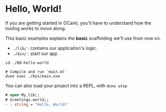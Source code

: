 # Hello, World!

If you are getting started in OCaml, you'll have to understand how the tooling works to move along.

This basic examples explains the **basic** scaffolding we'll use from now on.

- `./lib/` : contains our application's logic.
- `./bin/` : start our app

```
cd ./00-hello-world

# Compile and run `main.ml`
dune exec ./bin/main.exe
```

You can also load your project into a REPL, with `dune utop`

```ocaml
# open My_lib;;
# Greetings.world;;
- : string = "Hello, World!"
```
